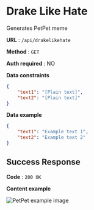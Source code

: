 # Drake Like Hate

Generates PetPet meme

**URL** : `/api/drakelikehate`

**Method** : `GET`

**Auth required** : NO

**Data constraints**

```json
{
    "text1": "[Plain text]",
    "text2": "[Plain text]"
}
```

**Data example**

```json
{
    "text1": "Example text 1",
    "text2": "Example text 2"
}
```

## Success Response

**Code** : `200 OK`

**Content example**

![PetPet example image](/api/drakelikehate?text1=Example%20text%201&text2=Example%20text%202)